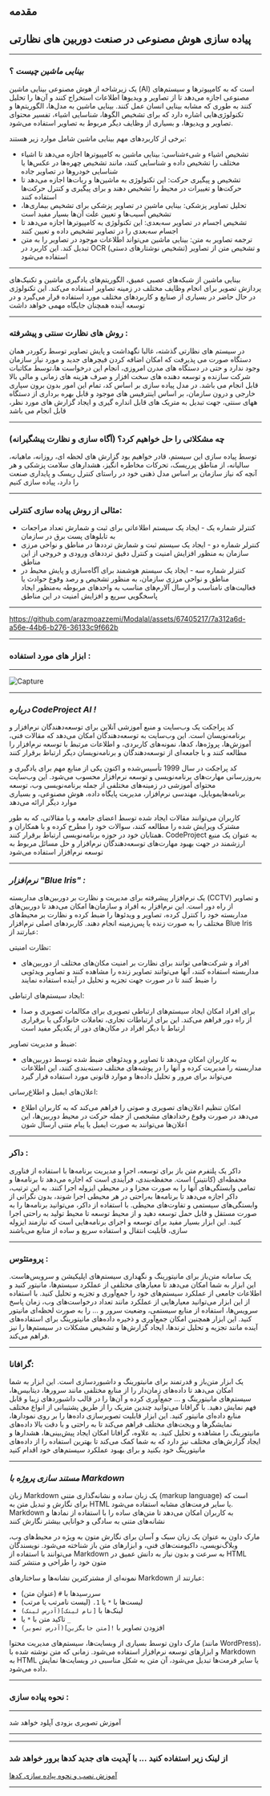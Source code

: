 ## مقدمه
## پیاده سازی هوش مصنوعی در صنعت دوربین های نظارتی

---

### ***بینایی ماشین چیست*** ؟

 یک زیرشاخه از هوش مصنوعی بینایی ماشین (AI) است که به کامپیوترها و سیستم‌های مصنوعی اجازه می‌دهد تا از تصاویر و ویدیوها اطلاعات استخراج کنند و آن‌ها را تحلیل کنند به طوری که مشابه بینایی انسان عمل کنند. بینایی ماشین به مدل‌ها، الگوریتم‌ها و تکنولوژی‌هایی اشاره دارد که برای تشخیص الگوها، شناسایی اشیاء، تفسیر محتوای تصاویر و ویدیوها، و بسیاری از وظایف دیگر مربوط به تصاویر استفاده می‌شود.

برخی از کاربردهای مهم بینایی ماشین شامل موارد زیر هستند:

 - تشخیص اشیاء و شیءشناسی: بینایی ماشین به کامپیوترها اجازه می‌دهد تا اشیاء مختلف را تشخیص داده و شناسایی کنند، مانند تشخیص چهره‌ها در عکس‌ها یا شناسایی خودروها در تصاویر جاده
 - تشخیص و پیگیری حرکت: این تکنولوژی به ماشین‌ها و ربات‌ها اجازه می‌دهد تا حرکت‌ها و تغییرات در محیط را تشخیص دهند و برای پیگیری و کنترل حرکت‌ها استفاده کنند
 - تحلیل تصاویر پزشکی: بینایی ماشین در تصاویر پزشکی برای تشخیص بیماری‌ها، تشخیص آسیب‌ها و تعیین علت آن‌ها بسیار مفید است
 - تشخیص اجسام در تصاویر سه‌بعدی: این تکنولوژی به کامپیوترها اجازه می‌دهد تا اجسام سه‌بعدی را در تصاویر تشخیص داده و تعیین کنند
 - ترجمه تصاویر به متن: بینایی ماشین می‌تواند اطلاعات موجود در تصاویر را به متن تبدیل کند. این کاربرد در OCR (تشخیص نوشتارهای دستی) و تشخیص متن از تصاویر استفاده می‌شود
---

بینایی ماشین از شبکه‌های عصبی عمیق، الگوریتم‌های یادگیری ماشین و تکنیک‌های پردازش تصویر برای انجام وظایف مختلف در زمینه تصاویر استفاده می‌کند. این تکنولوژی در حال حاضر در بسیاری از صنایع و کاربردهای مختلف مورد استفاده قرار می‌گیرد و در توسعه آینده همچنان جایگاه مهمی خواهد داشت


---

### روش های نظارت سنتی و پیشرفته :

در سیستم های نظارتی گذشته، غالبا نگهداشت و پایش تصاویر توسط رکوردر همان دستگاه صورت می پذیرفت که امکان اضافه کردن فیچرهای جدید و مورد نیاز سازمان وجود ندارد و حتی در دستگاه های مدرن امروزی، انجام این درخواست ها،توسط مکاتبات شرکت سازنده و توسعه دهنده های سخت افزار و صرف هزینه های زمانی و مالی بالا قابل انجام می باشد.
در مدل پیاده سازی بر اساس کد، تمام این امور بدون برون سپاری خارجی و درون سازمان، بر اساس اینترفیس های موجود و قابل بهره برداری از دستگاه ههای سنتی، جهت تبدیل به متریک های قابل انداره گیری و ایجاد گزارش های مورد نظر، قابل انجام می باشد

---

### چه مشکلاتی را حل خواهیم کرد؟ (آگاه سازی و نظارت پیشگیرانه)

توسط پیاده سازی این سیستم، قادر خواهیم بود گزارش های لحظه ای، روزانه، ماهیانه، سالیانه، از مناطق پرریسک، تحرکات مخاطره انگیز، هشدارهای سلامت پزشکی و هر آنچه که نیاز سازمان بر اساس مدل ذهنی خود در راستای کنترل ریسک و پایداری صنعت را دارد، پیاده سازی کنیم

---

### مثالی از روش پیاده سازی کنترلی:

- کنترلر شماره یک - ایجاد یک سیستم اطلاعاتی برای ثبت و شمارش تعداد مراجعات به تابلوهای پست برق در سازمان
- کنترلر شماره دو - ایجاد یک سیستم ثبت و شمارش ترددها در مناطق و نواحی مرزی سازمان به منظور افزایش امنیت و کنترل دقیق ترددهای ورودی و خروجی از این مناطق
- کنترلر شماره سه - ایجاد یک سیستم هوشمند برای آگاه‌سازی و پایش محیط در مناطق و نواحی مرزی سازمان، به منظور تشخیص و رصد وقوع حوادث یا فعالیت‌های نامناسب و ارسال آلارم‌های مناسب به واحدهای مربوطه به‌منظور ایجاد پاسخگویی سریع و افزایش امنیت در این مناطق


---

https://github.com/arazmoazzemi/Modalal/assets/67405217/7a312a6d-a56e-44b6-b276-36133c9f662b

---

### ابزار های مورد استفاده :


---

![Capture](https://github.com/arazmoazzemi/Modalal/assets/67405217/edf797f3-8c48-4b55-b9ed-9b7cfa79f832)




---


### ***درباره CodeProject AI !***

کد پراجکت یک وب‌سایت و منبع آموزشی آنلاین برای توسعه‌دهندگان نرم‌افزار و برنامه‌نویسان است. این وب‌سایت به توسعه‌دهندگان امکان می‌دهد که مقالات فنی، آموزش‌ها، پروژه‌ها، کدها، نمونه‌های کاربردی، و اطلاعات مرتبط با توسعه نرم‌افزار را مطالعه کنند و با جامعه‌ای از توسعه‌دهندگان و برنامه‌نویسان دیگر ارتباط برقرار کنند

کد پراجکت در سال 1999 تأسیس‌شده و اکنون یکی از منابع مهم برای یادگیری و به‌روزرسانی مهارت‌های برنامه‌نویسی و توسعه نرم‌افزار محسوب می‌شود. این وب‌سایت محتوای آموزشی در زمینه‌های مختلفی از جمله برنامه‌نویسی وب، توسعه برنامه‌هایموبایل، مهندسی نرم‌افزار، مدیریت پایگاه داده، هوش مصنوعی، و بسیاری موارد دیگر ارائه می‌دهد

کاربران می‌توانند مقالات ایجاد شده توسط اعضای جامعه و یا مقالاتی، که به طور مشترک ویرایش شده را مطالعه کنند، سوالات خود را مطرح کرده و با همکاران و همتایان خود در حوزه برنامه‌نویسی ارتباط برقرار کنند. CodeProject به عنوان یک منبع ارزشمند در جهت بهبود مهارت‌های توسعه‌دهندگان نرم‌افزار و حل مسائل مربوط به توسعه نرم‌افزار استفاده می‌شود

---

### ***نرم‌افزار "Blue Iris" :***

یک نرم‌افزار پیشرفته برای مدیریت و نظارت بر دوربین‌های مداربسته (CCTV) و تصاویر از راه دور است. این نرم‌افزار به افراد و سازمان‌ها امکان می‌دهد تا دوربین‌های مداربسته خود را کنترل کرده، تصاویر و ویدئوها را ضبط کرده و نظارت بر محیط‌های مختلف را به صورت زنده یا پس‌زمینه انجام دهند. کاربردهای اصلی نرم‌افزار Blue Iris عبارتند از:

نظارت امنیتی:
- افراد و شرکت‌هامی توانند برای نظارت بر امنیت مکان‌های مختلف از دوربین‌های مداربسته استفاده کنند، آنها می‌توانند تصاویر زنده را مشاهده کنند و تصاویر ویدئویی را ضبط کنند تا در صورت جهت تجزیه و تحلیل در آینده استفاده نمایند

ایجاد سیستم‌های ارتباطی:
- برای افراد امکان ایجاد سیستم‌های ارتباطی تصویری برای مکالمات تصویری و صدا از راه دور فراهم می‌کند. این برای ارتباطات تجاری، تعاملات خانوادگی یا برقراری ارتباط با دیگر افراد در مکان‌های دور از یکدیگر مفید است

ضبط و مدیریت تصاویر:
- به کاربران امکان می‌دهد تا تصاویر و ویدئوهای ضبط شده توسط دوربین‌های مداربسته را مدیریت کرده و آنها را در پوشه‌های مختلف دسته‌بندی کنند، این اطلاعات می‌تواند برای مرور و تحلیل داده‌ها و موارد قانونی مورد استفاده قرار گیرد

اعلان‌های ایمیل و اطلاع‌رسانی:
- امکان تنظیم اعلان‌های تصویری و صوتی را فراهم می‌کند که به کاربران اطلاع می‌دهد در صورت وقوع رخدادهای مشخصی از جمله حرکت در محیط دوربین‌ها، این اعلان‌ها می‌توانند به صورت ایمیل یا پیام متنی ارسال شون

 
---

### داکر :

داکر یک پلتفرم متن باز برای توسعه، اجرا و مدیریت برنامه‌ها با استفاده از فناوری محفظه‌ای (کانتینر) است. محفظه‌بندی، فرآیندی است که اجازه می‌دهد تا برنامه‌ها و تمامی وابستگی‌های آنها را به صورت مجزا و در محیطی ایزوله اجرا کنند. به این ترتیب، داکر اجازه می‌دهد تا برنامه‌ها به‌راحتی در هر محیطی اجرا شوند، بدون نگرانی از وابستگی‌های سیستمی و تفاوت‌های محیطی.
با استفاده از  داکر، می‌توانید برنامه‌ها را به صورت مستقل و قابل حمل توسعه دهید و از محیط توسعه تا محیط تولید به راحتی اجرا کنید. این ابزار بسیار مفید برای توسعه و اجرای برنامه‌هایی است که نیازمند ایزوله سازی، قابلیت انتقال و استفاده سریع و ساده از منابع می‌باشند



---

### پرومتئوس :

یک سامانه متن‌باز برای مانیتورینگ و نگهداری سیستم‌های اپلیکیشن و سرویس‌هاست. این ابزار به شما امکان می‌دهد تا معیارهای مختلفی از عملکرد سیستم‌ها، مانیتور کنید و اطلاعات جامعی از عملکرد سیستم‌های خود را جمع‌آوری و تجزیه و تحلیل کنید.
با استفاده از این ابزار می‌توانید معیارهایی از عملکرد مانند تعداد درخواست‌های وب، زمان پاسخ سرویس‌ها، استفاده از منابع سیستمی، وضعیت سرور و ... را به صورت لحظه‌ای مانیتور کنید.
این ابزار همچنین امکان جمع‌آوری و ذخیره داده‌های مانیتورینگ برای استفاده‌های آینده مانند تجزیه و تحلیل ترند‌ها، ایجاد گزارش‌ها و تشخیص مشکلات در سیستم‌ها را نیز فراهم می‌کند.

---

### گرافانا:

یک ابزار متن‌باز و قدرتمند برای مانیتورینگ و داشبوردسازی است. این ابزار به شما امکان می‌دهد تا داده‌های زمان‌دار را از منابع مختلفی مانند سرورها، دیتابیس‌ها، سیستم‌های مانیتورینگ و ... جمع‌آوری کرده و آن‌ها را در قالب داشبوردهای زیبا و قابل فهم نمایش دهید.
با گرافانا می‌توانید چندین متریک را از طریق پشتیبانی از انواع مختلف منابع داده‌ای مانیتور کنید. این ابزار قابلیت تصویرسازی داده‌ها را بر روی نمودارها، نمایشگرها و ویجت‌های مختلف فراهم می‌کند تا به راحتی و با دقت بالا داده‌های مانیتورینگ را مشاهده و تحلیل کنید.
به علاوه، گرافانا امکان ایجاد پیش‌بینی‌ها، هشدارها و ایجاد گزارش‌های مختلف نیز دارد که به شما کمک می‌کند تا بهترین استفاده را از داده‌های مانیتورینگ خود بکنید و برای بهبود عملکرد سیستم‌های خود اقدام کنید

---


### ***مستند سازی پروژه با Markdown***

زبان Markdown یک زبان ساده و نشانه‌گذاری متنی (markup language) است که برای نگارش و تبدیل متن به HTML یا سایر فرمت‌های مشابه استفاده می‌شود. Markdown به کاربران امکان می‌دهد تا متن‌های ساده را با استفاده از نمادها و نشانه‌های متنی به سادگی و خوانایی بیشتر نگارش کنند

مارک داون به عنوان یک زبان سبک و آسان برای نگارش متون به ویژه در محیط‌های وب، وبلاگ‌نویسی، داکیومنت‌های فنی، و ابزارهای متن باز شناخته می‌شود. نویسندگان می‌توانند با استفاده از Markdown به سرعت و بدون نیاز به دانش عمیق در HTML متون خود را طراحی و منتشر کنند

نمونه‌ای از مشترکترین نشانه‌ها و ساختارهای Markdown عبارتند از:

- سررسیدها با `#` (عنوان متن)
- لیست‌ها با `*` یا `1.` (لیست نامرتب یا مرتب)
- لینک‌ها با `[نام لینک](آدرس لینک)`
- تاکید متن با `*` یا `_`
- افزودن تصاویر با `![متن جایگزین](آدرس تصویر)`

مارک داون توسط بسیاری از وبسایت‌ها، سیستم‌های مدیریت محتوا (مانند WordPress)، و ابزارهای توسعه نرم‌افزار استفاده می‌شود. زمانی که متن نوشته شده با Markdown به HTML یا سایر فرمت‌ها تبدیل می‌شود، آن متن به شکل مناسبی در وبسایت‌ها نمایش داده می‌شود.

---


### نحوه پیاده سازی :


---
آموزش تصویری بزودی آپلود خواهد شد

---




---

### از لینک زیر استفاده کنید ... با آپدیت های جدید کدها برور خواهد شد
[آموزش نصب و نحوه پیاده سازی کدها](https://github.com/arazmoazzemi/CodeProject.AI/blob/main/Installation.md)

---











